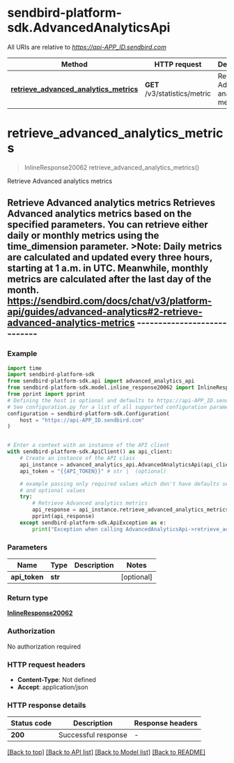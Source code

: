 # sendbird-platform-sdk.AdvancedAnalyticsApi

All URIs are relative to *https://api-APP_ID.sendbird.com*

Method | HTTP request | Description
------------- | ------------- | -------------
[**retrieve_advanced_analytics_metrics**](AdvancedAnalyticsApi.md#retrieve_advanced_analytics_metrics) | **GET** /v3/statistics/metric | Retrieve Advanced analytics metrics


# **retrieve_advanced_analytics_metrics**
> InlineResponse20062 retrieve_advanced_analytics_metrics()

Retrieve Advanced analytics metrics

## Retrieve Advanced analytics metrics  Retrieves Advanced analytics metrics based on the specified parameters. You can retrieve either daily or monthly metrics using the time_dimension parameter.  >__Note__: Daily metrics are calculated and updated every three hours, starting at 1 a.m. in UTC. Meanwhile, monthly metrics are calculated after the last day of the month.  https://sendbird.com/docs/chat/v3/platform-api/guides/advanced-analytics#2-retrieve-advanced-analytics-metrics ----------------------------

### Example


```python
import time
import sendbird-platform-sdk
from sendbird-platform-sdk.api import advanced_analytics_api
from sendbird-platform-sdk.model.inline_response20062 import InlineResponse20062
from pprint import pprint
# Defining the host is optional and defaults to https://api-APP_ID.sendbird.com
# See configuration.py for a list of all supported configuration parameters.
configuration = sendbird-platform-sdk.Configuration(
    host = "https://api-APP_ID.sendbird.com"
)


# Enter a context with an instance of the API client
with sendbird-platform-sdk.ApiClient() as api_client:
    # Create an instance of the API class
    api_instance = advanced_analytics_api.AdvancedAnalyticsApi(api_client)
    api_token = "{{API_TOKEN}}" # str |  (optional)

    # example passing only required values which don't have defaults set
    # and optional values
    try:
        # Retrieve Advanced analytics metrics
        api_response = api_instance.retrieve_advanced_analytics_metrics(api_token=api_token)
        pprint(api_response)
    except sendbird-platform-sdk.ApiException as e:
        print("Exception when calling AdvancedAnalyticsApi->retrieve_advanced_analytics_metrics: %s\n" % e)
```


### Parameters

Name | Type | Description  | Notes
------------- | ------------- | ------------- | -------------
 **api_token** | **str**|  | [optional]

### Return type

[**InlineResponse20062**](InlineResponse20062.md)

### Authorization

No authorization required

### HTTP request headers

 - **Content-Type**: Not defined
 - **Accept**: application/json


### HTTP response details

| Status code | Description | Response headers |
|-------------|-------------|------------------|
**200** | Successful response |  -  |

[[Back to top]](#) [[Back to API list]](../README.md#documentation-for-api-endpoints) [[Back to Model list]](../README.md#documentation-for-models) [[Back to README]](../README.md)

